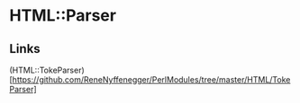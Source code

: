 # HTML::Parser

## Links

(HTML::TokeParser)[https://github.com/ReneNyffenegger/PerlModules/tree/master/HTML/TokeParser]
